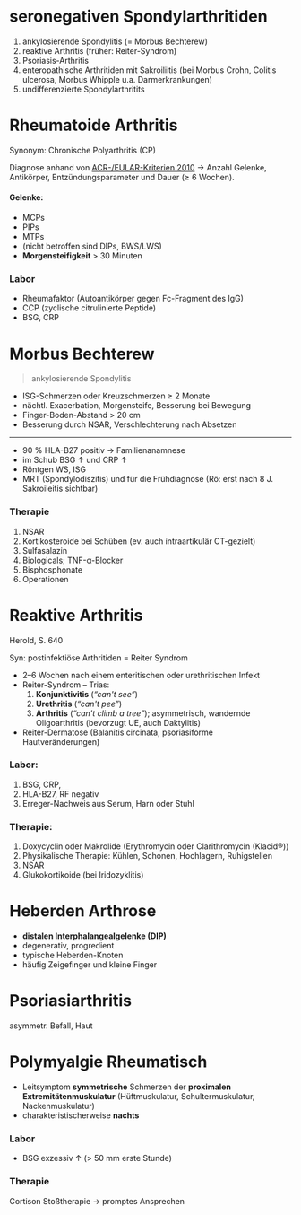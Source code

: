 # seronegativen Spondylarthritiden
1. ankylosierende Spondylitis (= Morbus Bechterew)2. reaktive Arthritis (früher: Reiter-Syndrom)3. Psoriasis-Arthritis4. enteropathische Arthritiden mit Sakroiliitis (bei Morbus Crohn, Colitis ulcerosa, Morbus Whipple u.a. Darmerkrankungen) 
5. undifferenzierte Spondylarthritits

# Rheumatoide Arthritis

Synonym: Chronische Polyarthritis (CP)

Diagnose anhand von [ACR-/EULAR-Kriterien 2010](http://www.chronisch-entzuendliche-erkrankungen.de/rheumatoide-arthritis-acr-eular-klassifikationskriterien/) → Anzahl Gelenke, Antikörper, Entzündungsparameter und Dauer (≥ 6 Wochen).

#### Gelenke: 
- MCPs
- PIPs
- MTPs
- (nicht betroffen sind DIPs, BWS/LWS)
- **Morgensteifigkeit** > 30 Minuten

### Labor

- Rheumafaktor (Autoantikörper gegen Fc-Fragment des IgG)
- CCP (zyclische citrulinierte Peptide)
- BSG, CRP

# Morbus Bechterew

> ankylosierende Spondylitis

- ISG-Schmerzen oder Kreuzschmerzen ≥ 2 Monate
- nächtl. Exacerbation, Morgensteife, Besserung bei Bewegung
- Finger-Boden-Abstand > 20 cm
- Besserung durch NSAR, Verschlechterung nach Absetzen

----

- 90 % HLA-B27 positiv → Familienanamnese
- im Schub BSG ↑ und CRP ↑
- Röntgen WS, ISG- MRT (Spondylodiszitis) und für die Frühdiagnose (Rö: erst nach 8 J. Sakroileitis sichtbar)
### Therapie
1. NSAR
2. Kortikosteroide bei Schüben (ev. auch intraartikulär CT-gezielt)3. Sulfasalazin4. Biologicals; TNF-α-Blocker
5. Bisphosphonate
6. Operationen

# Reaktive Arthritis

Herold, S. 640

Syn: postinfektiöse Arthritiden = Reiter Syndrom- 2–6 Wochen nach einem enteritischen oder urethritischen Infekt- Reiter-Syndrom – Trias:	1. **Konjunktivitis** (*“can't see”*)	2. **Urethritis** (*“can't pee”*)	3. **Arthritis** (*“can't climb a tree”*); asymmetrisch, wandernde Oligoarthritis (bevorzugt UE, auch Daktylitis)
- Reiter-Dermatose (Balanitis circinata, psoriasiforme Hautveränderungen)

### Labor:1. BSG, CRP,2. HLA-B27, RF negativ3. Erreger-Nachweis aus Serum, Harn oder Stuhl
### Therapie:1. Doxycyclin oder Makrolide (Erythromycin oder Clarithromycin (Klacid®))2. Physikalische Therapie: Kühlen, Schonen, Hochlagern, Ruhigstellen3. NSAR4. Glukokortikoide (bei Iridozyklitis)
# Heberden Arthrose

- **distalen Interphalangealgelenke (DIP)**
- degenerativ, progredient
- typische Heberden-Knoten
- häufig Zeigefinger und kleine Finger

# Psoriasiarthritis

asymmetr. Befall, Haut

# Polymyalgie Rheumatisch

- Leitsymptom **symmetrische** Schmerzen der **proximalen Extremitätenmuskulatur** (Hüftmuskulatur, Schultermuskulatur, Nackenmuskulatur)
- charakteristischerweise **nachts**

### Labor

- BSG exzessiv ↑ (> 50 mm erste Stunde)

### Therapie

Cortison Stoßtherapie → promptes Ansprechen